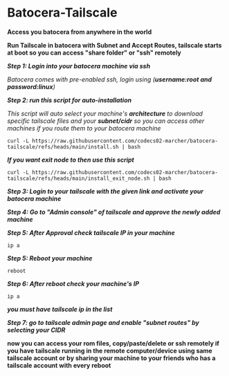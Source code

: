 # Batocera-Tailscale

**Access you batocera from anywhere in the world**

**Run Tailscale in batocera with Subnet and Accept Routes, tailscale starts at boot so you can access "share folder" or "ssh" remotely**

***Step 1: Login into your batocera machine via ssh***

*Batocera comes with pre-enabled ssh, login using (**username:root and password:linux**)*

***Step 2: run this script for auto-installation***

*This script will auto select your machine's **architecture** to download specific tailscale files and your **subnet/cidr** so you can access other machines if you route them to your batocera machine*

    curl -L https://raw.githubusercontent.com/codecs02-marcher/batocera-tailscale/refs/heads/main/install.sh | bash

***If you want exit node to then use this script***

    curl -L https://raw.githubusercontent.com/codecs02-marcher/batocera-tailscale/refs/heads/main/install_exit_node.sh | bash

***Step 3: Login to your tailscale with the given link and activate your batocera machine***

***Step 4: Go to "Admin console" of tailscale and approve the newly added machine***

***Step 5: After Approval check tailscale IP in your machine***

    ip a

***Step 5:  Reboot your machine***

    reboot

***Step 6: After reboot check your machine's IP***

    ip a

***you must have tailscale ip in the list***

***Step 7: go to tailscale admin page and enable "subnet routes" by selecting your CIDR***

**now you can access your rom files, copy/paste/delete or ssh remotely if you have tailscale running in the remote computer/device using same tailscale account or by sharing your machine to your friends who has a tailscale account with every reboot**

